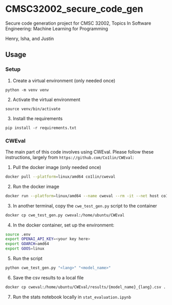 # CMSC32002_secure_code_gen
Secure code generation project for CMSC 32002, Topics In Software Engineering: Machine Learning for Programming

Henry, Isha, and Justin

## Usage
### Setup

1. Create a virtual environment (only needed once)
```
python -m venv venv
```
2. Activate the virtual environment 
```
source venv/bin/activate
```
3. Install the requirements
```
pip install -r requirements.txt
```

### CWEval
The main part of this code involves using CWEval. Please follow these instructions, largely from `https://github.com/Co1lin/CWEval`:
1. Pull the docker image (only needed once)
```bash
docker pull --platform=linux/amd64 co1lin/cweval
```  
2. Run the docker image
```bash
docker run --platform=linux/amd64 --name cweval --rm -it --net host co1lin/cweval zsh
```
3. In another terminal, copy the `cwe_test_gen.py` script to the container
```bash
docker cp cwe_test_gen.py cweval:/home/ubuntu/CWEval
```
4. In the docker container, set up the environment:
```bash
source .env
export OPENAI_API_KEY=<your key here>
export GOARCH=amd64
export GOOS=linux
```
5. Run the script
```bash
python cwe_test_gen.py "<lang>" "<model_name>"
```
6. Save the csv results to a local file
```bash
docker cp cweval:/home/ubuntu/CWEval/results/{model_name}_{lang}.csv .
```
7. Run the stats notebook locally in `stat_evaluation.ipynb`